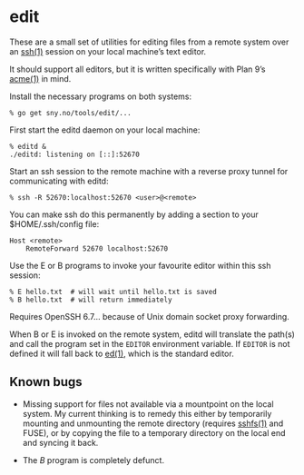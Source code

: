 edit
====

These are a small set of utilities for editing files from a remote
system over an [ssh(1)] session on your local machine’s text editor.

It should support all editors, but it is written specifically with
Plan 9’s [acme(1)] in mind.

Install the necessary programs on both systems:

	% go get sny.no/tools/edit/...

First start the editd daemon on your local machine:

	% editd &
	./editd: listening on [::]:52670

Start an ssh session to the remote machine with a reverse proxy
tunnel for communicating with editd:

	% ssh -R 52670:localhost:52670 <user>@<remote>

You can make ssh do this permanently by adding a section to your
$HOME/.ssh/config file:

	Host <remote>
		RemoteForward 52670 localhost:52670

Use the E or B programs to invoke your favourite editor within this
ssh session:

	% E hello.txt  # will wait until hello.txt is saved
	% B hello.txt  # will return immediately

Requires OpenSSH 6.7… because of Unix domain socket proxy forwarding.

When B or E is invoked on the remote system, editd will translate
the path(s) and call the program set in the `EDITOR` environment
variable.  If `EDITOR` is not defined it will fall back to [ed(1)],
which is the standard editor.


Known bugs
----------

* Missing support for files not available via a mountpoint on the
  local system.  My current thinking is to remedy this either by
  temporarily mounting and unmounting the remote directory (requires
  [sshfs(1)] and FUSE), or by copying the file to a temporary
  directory on the local end and syncing it back.

* The _B_ program is completely defunct.


[acme(1)]: http://man.cat-v.org/plan_9/1/acme
[ed(1)]: https://manpages.debian.org/buster/ed/ed.1.en.html
[ssh(1)]: https://manpages.debian.org/buster/openssh-client/ssh.1.en.html
[sshfs(1)]: https://manpages.debian.org/buster/sshfs/sshfs.1.en.html
